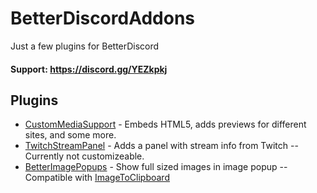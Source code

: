 # BetterDiscordAddons
Just a few plugins for BetterDiscord

#### Support: https://discord.gg/YEZkpkj

## Plugins
 - [CustomMediaSupport](https://github.com/Orrielel/BetterDiscordAddons/tree/master/Plugins/CustomMediaSupport) - Embeds HTML5, adds previews for different sites, and some more.
 - [TwitchStreamPanel](https://github.com/Orrielel/BetterDiscordAddons/tree/master/Plugins/TwitchStreamPanel) - Adds a panel with stream info from Twitch -- Currently not customizeable.
 - [BetterImagePopups](https://github.com/Orrielel/BetterDiscordAddons/tree/master/Plugins/BetterImagePopups) - Show full sized images in image popup -- Compatible with [ImageToClipboard](https://github.com/rauenzi/BetterDiscordAddons/tree/master/Plugins/ImageToClipboard)
